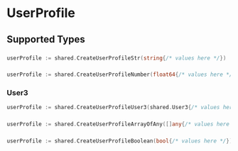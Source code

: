 # UserProfile


## Supported Types

### 

```go
userProfile := shared.CreateUserProfileStr(string{/* values here */})
```

### 

```go
userProfile := shared.CreateUserProfileNumber(float64{/* values here */})
```

### User3

```go
userProfile := shared.CreateUserProfileUser3(shared.User3{/* values here */})
```

### 

```go
userProfile := shared.CreateUserProfileArrayOfAny([]any{/* values here */})
```

### 

```go
userProfile := shared.CreateUserProfileBoolean(bool{/* values here */})
```

